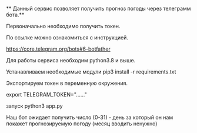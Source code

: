 ** Данный  сервис позволяет  получить прогноз погоды через телеграмм бота.**

Первоначально необходимо получить токен.

По ссылке можно ознакомиться с инструкцией.

https://core.telegram.org/bots#6-botfather

Для работы сервиса необходим python3.8 и выше.

Устанавливаем необходимые модули
pip3 install -r requirements.txt

Экспортируем токен в переменную окружения.

export TELEGRAM_TOKEN="......"

запуск 
python3 app.py

Наш бот ожидает получить число (0-31) - день за который он нам покажет прогнозируемую погоду (месяц вводить ненужно)


